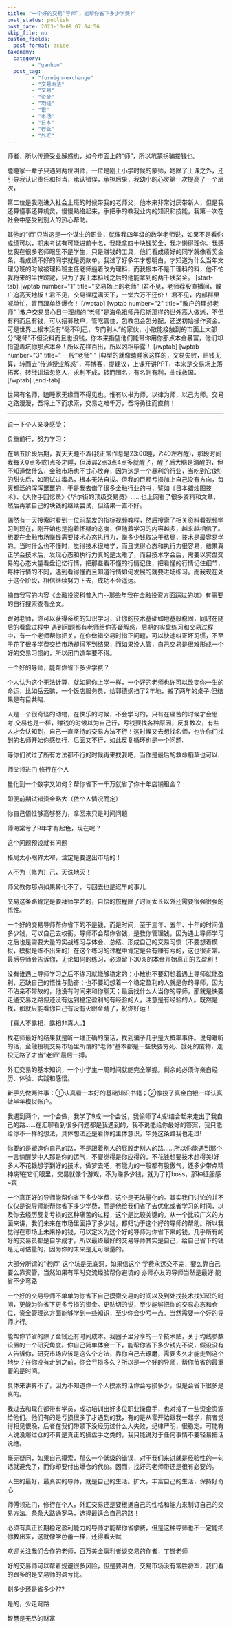 ```yaml
---
title: "一个好的交易“导师”，能帮你省下多少学费?"
post_status: publish
post_date: 2023-10-09 07:04:56
skip_file: no
custom_fields: 
  post-format: aside
taxonomy:
  category:
        - "ganhuo"
  post_tag:
        - "foreign-exchange"
        - "交易方法"
        - "交易"
        - "资金"
        - "均线"
        - "银"
        - "市场"
        - "日本"
        - "行业"
        - "外汇"
---
```


师者，所以传道受业解惑也，如今市面上的“师”，所以坑蒙拐骗搂钱也。

瞌睡家一辈子只遇到两位明师，一位是刚上小学时候的蒙师，她除了上课之外，还引导我认识责任和担当，承认错误，承担后果，我幼小的心灵第一次提高了一个层次，

第二位是我刚进入社会上班的时候带我的老师父，他本来非常讨厌带新人，但是我还算懂事还算机灵，慢慢熟络起来，手把手的教我业内的知识和技能，我第一次在社会中感受到别人的热心帮助。

其他的“师”只当这是一个谋生的职业，就像我四年级的数学老师说，如果不是看你成绩可以，期末考试有可能进前十名，我能拿四十块钱奖金，我才懒得理你。我感觉我在很多老师眼里不是学生，只是赚钱的工具，他们看成绩好的同学就像看奖金条，看成绩不好的同学就是罚款单。我过了好多年才想明白，才知道为什么当年文理分班的时候被理科班主任老师逼着改为理科，而我根本不是干理科的料，他不怕我将来的半世蹉跎，只为了我上本科线之后的他能拿到的两千块奖金。 [start-tab] [wptab number="1" title="交易场上的老师" ]君不见，老师荐股直播间，散户追高天地板！ ​君不见，交易课程满天下，一堂六万不还价！ 君不见，内部群里喊单忙，盲目跟单终爆仓！ [/wptab] [wptab number="2" title="散户的理想老师" ]散户交易员心目中理想的“老师”是海龟祖师丹尼斯那样的世外高人做派，不但有料而且有钱，可以招募散户，管吃管住，包教包会包分配，还送初始操作资金。可是世界上根本没有“毫不利己，专门利人”的家伙，小散能接触到的市面上大部分“老师”不但没料而且也没钱，你本来指望他们能带你用你那点本金暴富，他们却指望着坑你那点本金！所以花样百出，所以凶相毕露！ [/wptab] [wptab number="3" title=" 一般“老师” " ]典型的就像瞌睡家这样的，​交易失败，赔钱无算，转而去“传道授业解惑”，写博客，提建议，上课开讲PPT，本来是交易场上落拓客，转战讲坛忽悠人，求利不成，转而图名，有名则有利，曲线救国。 [/wptab] [end-tab]

世果有名师，瞌睡家无缘而不得见也。惟有以书为师，以律为师，以己为师。交易之路漫漫，吾将上下而求索，交易之难千万，吾将勇往而直前！​

* * *

说一下个人亲身感受：

负重前行，努力学习：

在第五阶段后期，我天天睡不着(我正常作息是23:00睡，7:40左右醒)，那段时间我每天0点多或1点多才睡，但凌晨2点3点4点多就醒了，醒了后大脑是清醒的，但不知道做什么，金融市场也不甘心放弃，因为这是一个暴利的行业，当吃到它(她)的甜头后，如同试过毒品，根本无法自拔。但我的巨额亏损加上自己没有方向，每天都活的浑浑噩噩的，于是我去借了很多金融行业的书，譬如《日本蜡烛图技术》、《大作手回忆录》《华尔街的顶级交易员》……也上网看了很多资料和文章，然后再拿自己的块钱的继续尝试，但结果一直不好。

偶然有一天搜索时看到一位前辈发的指标视频教程，然后搜索了相关资料看视频学习到现在，刚开始也是抱着怀疑的态度，但随着学习的内容越多，越来越相信了。想要在金融市场赚钱需要技术心态执行力，赚多少钱取决于格局，技术是最容易学的。当时什么也不懂时，觉得技术很难学，而且觉得心态和执行力很容易，结果真正学会技术后，发现心态和执行力真的是太难了，而且技术学会后，需要以实盘交易的心态大量看盘记忆行情，把那些看不懂的行情记住，把看懂的行情记住细节，每种行情的不同，遇到看得懂而且知道行情如何发展的就要进场练习。而我现在处于这个阶段，相信继续努力下去，成功不会遥远。

摘自我写的内容《金融投资科普入门--那些年我在金融投资方面踩过的坑》有需要的自行搜索查看全文。

跟对老师，你可以获得系统的知识学习，让你的技术基础如地基般稳固，同时在随后的看盘过程中 遇到问题都有老师给你答疑解惑，后期的实盘练习和交易过程中，有一个老师帮你把关，在你做错交易时指正问题，可以快速纠正坏习惯，不至于花了很多学费交给市场却得不到结果，而如果没人管，自己交易是很难形成一个好的交易习惯的，所以闭门造车要不得。

一个好的导师，能帮你省下多少学费？

个人认为这个无法计算，就如同你上学一样，一个好的老师也许可以改变你一生的命运，比如岳云鹏，一个饭店服务员，给郭德纲扫了2年地，搬了两年的桌子.但结果是有目共睹.

人是一个很奇怪的动物，在快乐的时候，不会学习的，只有在痛苦的时候才会思考.交易也是一样，赚钱的时候以为自己行，亏钱要找各种原因，反复数次，有些人才会认知到，自己一直坚持的交易方法不行！这时候又去想找名师，也许你们找到的名师开始你感觉行，后面又不行，如此反复循环也是一个问题.

等你们试过了所有方法都不行的时候再来找我吧，当作是最后的救命稻草也可以.

师父领进门 修行在个人

量化到一个数字又如何？帮你省下一千万就省了你十年店铺租金？

即便前期试错资金略大（依个人情况而定）

你自己悟性够高够努力，拿回来只是时间问题

傅海棠亏了9年才有起色，现在呢？

这个问题预设就有问题

格局太小眼界太窄，注定是要退出市场的！

人不为（修为）己，天诛地灭！

师父教你那点如果转化不了，亏回去也是迟早的事儿

交易这条路肯定是要拜师学艺的，自悟的旅程除了时间太长以外还需要很强很强的悟性。

一个好的交易导师帮你省下的不是钱，而是时间，至于三年、五年、十年的时间值多少钱，可以自己去权衡。导师不会帮你省钱，是教你管理钱，因为遇上导师学习之后也是需要大量的实战练习与体会、总结、形成自己的交易习惯（不要想着模拟，模拟是练不出来的）在这个练习的过程中肯定是会有赚有亏的，这也很正常。最后导师会告诉你，无论如何的练习，必须留下30%的本金开始真正的去盈利！

没有谁遇上导师学习之后不练习就能够稳定的；小散也不要幻想着遇上导师就能盈利，还缺自己的悟性与勤奋；也不要幻想着一个稳定盈利的人就是你的导师，因为不沾亲不带故的，他没有时间来和你聊天；最后找什么人当你的导师，那就是快要走通交易之路但还没有达到稳定盈利的有经验的人，注意是有经验的人。既然是找，那就只能看你自己有没有火眼金睛了，祝你好运！

【真人不露相，露相非真人。】

找老师最好的结果就是听一堆正确的废话，找到骗子几乎是大概率事件。说句难听的话，金融投机交易市场里所谓的“老师”基本都是一些快要穷死、饿死的废物，走投无路了才当“老师”最后一搏。

外汇交易的基本知识，一个小学生一周时间就能完全掌握。剩余的必须你亲自经历、体验、实践和感悟。

新手先做两件事：①认真看一本好的基础知识书籍；②像投了真金白银一样认真做半年模拟账户。

我遇到两个，一个会做，我学了9成!一个会说，我偷师了4成!结合起来走出了我自己的路……在汇聊看到很多问题都是我遇到的，我不说能给你最好的答案，我只能给你不一样的想法，具体想法还是看你的主体意识，毕竟这条路我也走过!

你要的是塑造你自己的路，不是跟着别人的屁股走别人的路……所以你能遇到那个一言惊醒梦中人那是你的运气，不要觉得是你应得的，不花钱想要技术想得美!好多人不花钱想学到好的技术，做梦去吧，有能力的一般都有股傲气，还多少带点精神病!在它们眼里，交易就像个游戏，不为赚多少钱，就为了打boss，那种征服感~爽

一个真正好的导师能帮你省下多少学费，这个是无法量化的。其实我们讨论的并不仅仅是说导师能帮你省下多少学费，而是他给我们省了去优化或者学习的时间，以及你去经历反复亏损的这种痛苦的过程，这个是比较关键的。从一个比较广义的方面来讲，我们未来在市场里面挣了多少钱，都归功于这个好的导师的帮助。所以我觉得在市场上未来挣的钱，可以定义为这个好的导师为你省下来的钱。几乎所有的好的交易员都是自学成才，所以最终最好的交易导师其实是自己，给自己省下的钱是无可估量的，因为你的未来是无可限量的。

大部分所谓的“老师” 这个坑是无底洞，如果信这个 学费永远交不完，要么靠自己 要么靠资管，当然如果有平时交流经验帮你避坑的 亦师亦友的导师当然是最好 能省不少弯路

一个好的交易导师不单单为你省下自己摸索交易的时间以及到处找技术找知识的时间，更能为你省下更多亏损的资金。更贴切的说，至少能够把你的交易心态和仓位，资金管理这方面能够学到一些知识，至少你会少亏一点。当然需要一个好的导师才行。

能帮你节省的除了金钱还有时间成本。我圈子里分享的一个技术贴，关于均线参数设置的一个研究角度。你自己简单体会一下，能帮你省下多少钱先不说，假设没有人告诉你，研究市场应该是这么个方法，靠你自己去琢磨，需要多久才能走到这个地步？在你没有走到之前，你会亏损多久？所以是一个好的导师，帮你节省的最重要的是时间。

具体来讲算不了，因为不知道你一个人摸索的话你会亏损多少，但是会省下很多是真的。

我过去和现在都带有学员，成功培训出好多位职业操盘手，也对接了一些资金资源给他们。他们有的是亏损很多了才遇到的我，有的是从零开始跟我一起学，前者觉得相见恨晚，后者在我们带领下没经历过什么大失败，纪律严明，很稳定。可能有人说没爆过仓的不算是真正的操盘手之类的，我只能说对于任何事情不要轻易把话说绝。

毫无疑问，如果自己摸索，那么一个低级的错误，对于我们来讲就是经验性的一句话就避免了，而你却要付出爆仓的代价。因而，找好的老师带还是很有必要的。

人生的最好，最真实的导师，就是自己的生活。扩大，丰富自己的生活，保持好奇心

师傅领进门，修行在个人，外汇交易还是要根据自己的性格和能力来制订自己的交易方法。条条大路通罗马，选择最适合自己的路！

必须有真正长期稳定盈利能力的导师才能帮你省学费，但是这种导师也不一定能把你教出来，这就像学芭蕾一样，还得看天赋

欢迎关注我们合作的老师，百万美金赢利者谈交易的作者，丁锴老师

好的交易师可以帮着规避很多风险，但是要明白，交易市场没有常胜将军，我们看的跟多的是交易师的盈亏比。

剩多少还是省多少???

是的，少走弯路

智慧是无尽的财富
